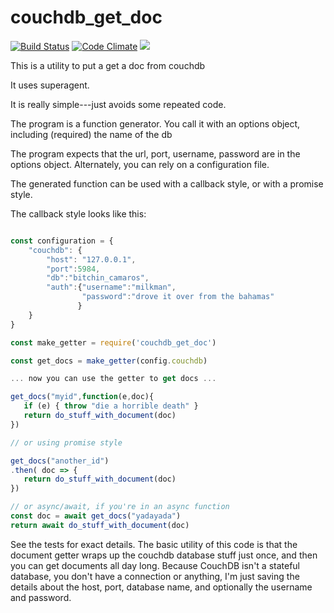 # couchdb_get_doc


[![Build
Status](https://travis-ci.org/jmarca/couchdb_get_doc.svg?branch=master)](https://travis-ci.org/jmarca/couchdb_get_doc)
[![Code
Climate](https://codeclimate.com/github/jmarca/couchdb_get_doc/badges/gpa.svg)](https://codeclimate.com/github/jmarca/couchdb_get_doc)
<a
href="https://codeclimate.com/github/jmarca/couchdb_get_doc/coverage"><img
src="https://codeclimate.com/github/jmarca/couchdb_get_doc/badges/coverage.svg"
/></a>


This is a utility to put a get a doc from couchdb

It uses superagent.

It is really simple---just avoids some repeated code.

The program is a function generator.  You call it with an
options object, including (required) the name of the db

The program expects that the url, port, username, password are in
the options object.  Alternately, you can rely on a configuration
file.

The generated function can be used with a callback style, or with a
promise style.

The callback style looks like this:


```javascript

const configuration = {
    "couchdb": {
        "host": "127.0.0.1",
        "port":5984,
        "db":"bitchin_camaros",
        "auth":{"username":"milkman",
                "password":"drove it over from the bahamas"
               }
    }
}

const make_getter = require('couchdb_get_doc')

const get_docs = make_getter(config.couchdb)

... now you can use the getter to get docs ...

get_docs("myid",function(e,doc){
   if (e) { throw "die a horrible death" }
   return do_stuff_with_document(doc)
})

// or using promise style

get_docs("another_id")
.then( doc => {
   return do_stuff_with_document(doc)
})

// or async/await, if you're in an async function
const doc = await get_docs("yadayada")
return await do_stuff_with_document(doc)

```

See the tests for exact details.  The basic utility of this code is
that the document getter wraps up the couchdb database stuff just
once, and then you can get documents all day long.  Because CouchDB
isn't a stateful database, you don't have a connection or anything,
I'm just saving the details about the host, port, database name, and
optionally the username and password.
